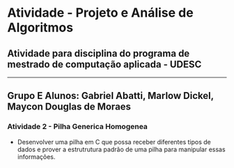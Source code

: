 # Atividade - Projeto e Análise de Algoritmos
## Atividade para disciplina do programa de mestrado de computação aplicada - UDESC

-----
Grupo E
Alunos: Gabriel Abatti, Marlow Dickel, Maycon Douglas de Moraes
-----
### Atividade 2 - Pilha Generica Homogenea
- Desenvolver uma pilha em C que possa receber diferentes tipos
de dados e prover a estrutrutura padrão de uma pilha para manipular 
essas informações.


